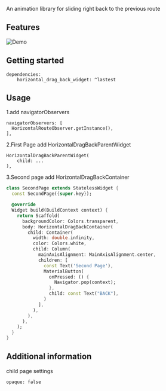 <!--
This README describes the package. If you publish this package to pub.dev,
this README's contents appear on the landing page for your package.

For information about how to write a good package README, see the guide for
[writing package pages](https://dart.dev/tools/pub/writing-package-pages).

For general information about developing packages, see the Dart guide for
[creating packages](https://dart.dev/guides/libraries/create-packages)
and the Flutter guide for
[developing packages and plugins](https://flutter.dev/to/develop-packages).
-->

An animation library for sliding right back to the previous route

## Features

![Demo](https://github.com/laoge-lol/horizontal_drag_back_widget/tree/main/assets/demo.gif?raw=true)

## Getting started

```
dependencies:
    horizontal_drag_back_widget: ^lastest
```

## Usage

1.add navigatorObservers

```
navigatorObservers: [
  HorizontalRouteObserver.getInstance(),
],
```
2.First Page add HorizontalDragBackParentWidget
```
HorizontalDragBackParentWidget(
    child: ...
),
```
3.Second page add HorizontalDragBackContainer
```dart
class SecondPage extends StatelessWidget {
  const SecondPage({super.key});

  @override
  Widget build(BuildContext context) {
    return Scaffold(
      backgroundColor: Colors.transparent,
      body: HorizontalDragBackContainer(
        child: Container(
          width: double.infinity,
          color: Colors.white,
          child: Column(
            mainAxisAlignment: MainAxisAlignment.center,
            children: [
              const Text('Second Page'),
              MaterialButton(
                onPressed: () {
                  Navigator.pop(context);
                },
                child: const Text("BACK"),
              )
            ],
          ),
        ),
      ),
    );
  }
}
```

## Additional information
child page settings
```
opaque: false
```

